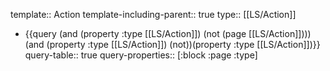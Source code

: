 template:: Action
template-including-parent:: true
type:: [[LS/Action]]

- {{query (and (property :type [[LS/Action]]) (not (page [[LS/Action]])))(and (property :type [[LS/Action]]) (not))(property :type [[LS/Action]])}}
  query-table:: true
  query-properties:: [:block :page :type]
